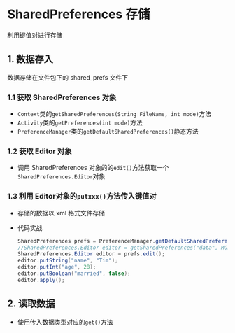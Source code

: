 # SharedPreferences 存储

利用键值对进行存储

## 1. 数据存入

数据存储在文件包下的 shared_prefs 文件下

### 1.1 获取 SharedPreferences 对象

* `Context`类的`getSharedPreferences(String FileName, int mode)`方法
* `Activity`类的`getPreferences(int mode)`方法
* `PreferenceManager`类的`getDefaultSharedPreferences()`静态方法

### 1.2 获取 Editor 对象

* 调用 SharedPreferences 对象的的`edit()`方法获取一个`SharedPreferences.Editor`对象

### 1.3 利用 Editor对象的`putxxx()`方法传入键值对

* 存储的数据以 xml 格式文件存储

* 代码实战

  ~~~java
  SharedPreferences prefs = PreferenceManager.getDefaultSharedPreferences(MainActivity.this);
  //SharedPreferences.Editor editor = getSharedPreferences("data", MODE_PRIVATE).edit();
  SharedPreferences.Editor editor = prefs.edit();
  editor.putString("name", "Tim");
  editor.putInt("age", 28);
  editor.putBoolean("married", false);
  editor.apply();
  ~~~

## 2. 读取数据

* 使用传入数据类型对应的`get()`方法

